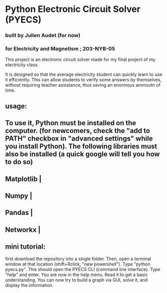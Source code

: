 # Python Electronic Circuit Solver (PYECS)
### built by Julien Audet (for now)
### for Electricity and Magnetism ; 203-NYB-05
This project is an electronic circuit solver made for my final project of my electricity class.

It is designed so that the average electricity student can quickly learn to use it efficiently. This can allow students to verify some answers by themselves, without requiring teacher assistance, thus saving an enormous ammoutn of time.

## usage: 
To use it, Python must be installed on the computer. (for newcomers, check the "add to PATH" checkbox in "advanced settings" while you install Python). The following libraries must also be installed (a quick google will tell you how to do so)
----------
Matplotlib |
----------
Numpy      |
----------
Pandas     |
----------
Networkx   |
----------

## mini tutorial:
first download the repository into a single folder. Then, open a terminal window at that location (shift+Rclick, "new powershell"). Type "python pyecs.py".
This should open the PYECS CLI (command line interface). Type "help" and enter. You are now in the help menu. Read it to get a basic understanding. You can now try to build a graph via GUI, solve it, and display the information.